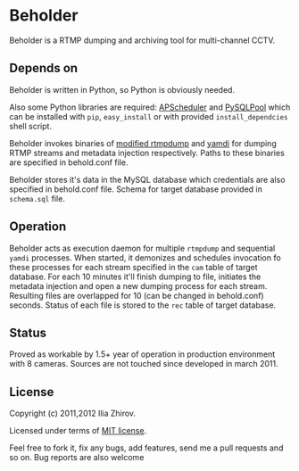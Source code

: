 # Beholder

Beholder is a RTMP dumping and archiving tool for multi-channel CCTV.

## Depends on

Beholder is written in Python, so Python is obviously needed.

Also some Python libraries are required: [APScheduler](packages.python.org/APScheduler) and [PySQLPool](code.google.com/p/pysqlpool/) which can be installed with `pip`, `easy_install` or with provided `install_dependcies` shell script.

Beholder invokes binaries of [modified rtmpdump](http://github.com/pixe110w/rtmpdump-mod) and [yamdi](http://yamdi.sourceforge.net) for dumping RTMP streams and metadata injection respectively. Paths to these binaries are specified in behold.conf file.

Beholder stores it's data in the MySQL database which credentials are also specified in behold.conf file. Schema for target database provided in `schema.sql` file.

## Operation

Beholder acts as execution daemon for multiple `rtmpdump` and sequential `yamdi` processes. When started, it demonizes and schedules invocation fo these processes for each stream specified in the `cam` table of target database. For each 10 minutes it'll finish dumping to file, initiates the metadata injection and open a new dumping process for each stream. Resulting files are overlapped for 10 (can be changed in behold.conf) seconds. Status of each file is stored to the `rec` table of target database.

## Status

Proved as workable by 1.5+ year of operation in production environment with 8 cameras. Sources are not touched since developed in march 2011.

## License

Copyright (c) 2011,2012 Ilia Zhirov.

Licensed under terms of [MIT license](http://www.opensource.org/licenses/mit-license.php).

Feel free to fork it, fix any bugs, add features, send me a pull requests and so on. Bug reports are also welcome
